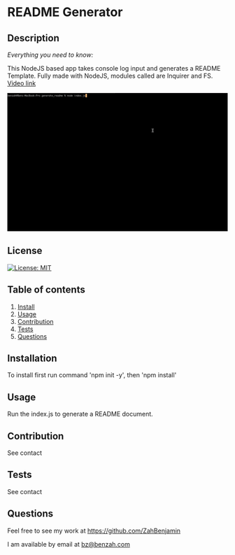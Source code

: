 # README Generator

  ## Description 
  
  *Everything you need to know:* 
  
  This NodeJS based app takes console log input and generates a README Template. Fully made with NodeJS, modules called are Inquirer and FS.
  [Video link](https://youtu.be/k_PD4Msrksk)

 ![Example Gif](/media/wowMarkdown!.gif)  

  ## License

  [![License: MIT](https://img.shields.io/badge/License-MIT-yellow.svg)](https://opensource.org/licenses/MIT)

  ## Table of contents


  1. [Install](#installation)
  2. [Usage](#usage)
  3. [Contribution](#contribution)
  4. [Tests](#tests)
  5. [Questions](#questions)

  ## Installation

  To install first run command 'npm init -y', then 'npm install'

  ## Usage

  Run the index.js to generate a README document.

  ## Contribution

  See contact

  ## Tests

  See contact

  ## Questions

  Feel free to see my work at https://github.com/ZahBenjamin

  I am available by email at bz@benzah.com


